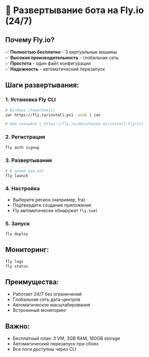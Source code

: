 # 🚀 Развертывание бота на Fly.io (24/7)

## Почему Fly.io?
✅ **Полностью бесплатно** - 3 виртуальные машины  
✅ **Высокая производительность** - глобальная сеть  
✅ **Простота** - один файл конфигурации  
✅ **Надежность** - автоматический перезапуск  

## Шаги развертывания:

### 1. Установка Fly CLI
```bash
# Windows (PowerShell)
iwr https://fly.io/install.ps1 -useb | iex

# Или скачайте с https://fly.io/docs/hands-on/install-flyctl/
```

### 2. Регистрация
```bash
fly auth signup
```

### 3. Развертывание
```bash
# В папке new_bot
fly launch
```

### 4. Настройка
- Выберите регион (например, fra)
- Подтвердите создание приложения
- Fly автоматически обнаружит `fly.toml`

### 5. Запуск
```bash
fly deploy
```

## Мониторинг:
```bash
fly logs
fly status
```

## Преимущества:
- Работает 24/7 без ограничений
- Глобальная сеть дата-центров
- Автоматическое масштабирование
- Встроенный мониторинг

## Важно:
- Бесплатный план: 3 VM, 3GB RAM, 160GB storage
- Автоматический перезапуск при сбоях
- Все логи доступны через CLI 